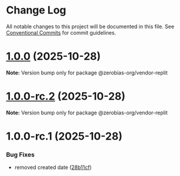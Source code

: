 # Change Log

All notable changes to this project will be documented in this file.
See [Conventional Commits](https://conventionalcommits.org) for commit guidelines.

# [1.0.0](https://github.com/zerobias-org/vendor/compare/@zerobias-org/vendor-replit@1.0.0-rc.2...@zerobias-org/vendor-replit@1.0.0) (2025-10-28)

**Note:** Version bump only for package @zerobias-org/vendor-replit





# [1.0.0-rc.2](https://github.com/zerobias-org/vendor/compare/@zerobias-org/vendor-replit@1.0.0-rc.1...@zerobias-org/vendor-replit@1.0.0-rc.2) (2025-10-28)

**Note:** Version bump only for package @zerobias-org/vendor-replit





# 1.0.0-rc.1 (2025-10-28)


### Bug Fixes

* removed created date ([28b11cf](https://github.com/zerobias-org/vendor/commit/28b11cf2563e9cdadd4b1dc83edd60d2fcd01df0))
